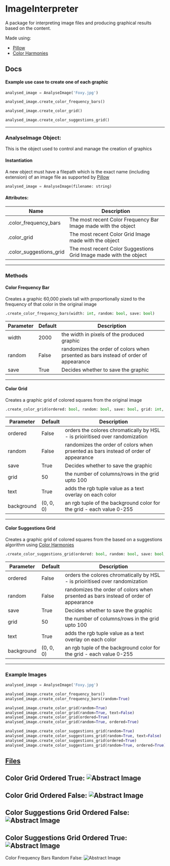 # ImageInterpreter

A package for interpreting image files and producing graphical results based on the content.

Made using:
* [Pillow](https://pillow.readthedocs.io/en/stable/)
* [Color Harmonies](https://github.com/baptistemanteau/colorharmonies)

## Docs

#### Example use case to create one of each graphic
```Python
analysed_image = AnalyseImage('Foxy.jpg')

analysed_image.create_color_frequency_bars()

analysed_image.create_color_grid()

analysed_image.create_color_suggestions_grid()

```
---
### AnalyseImage Object:
This is the object used to control and manage the creation of graphics

#### Instantiation
A new object must have a filepath which is the exact name (including extension) of an image file as supported by [Pillow](https://pillow.readthedocs.io/en/stable/)
```Python
analysed_image = AnalyseImage(filename: string)
```
#### Attributes:
Name | Description
--- | ------
.color_frequency_bars | The most recent Color Frequency Bar Image made with the object
.color_grid | The most recent Color Grid Image made with the object
.color_suggestions_grid | The most recent Color Suggestions Grid Image made with the object
---
### Methods

#### Color Frequency Bar
Creates a graphic 60,000 pixels tall with proportionally sized to the frequency of that color in the original image
```Python
.create_color_frequency_bars(width: int, random: bool, save: bool)
```
Parameter | Default | Description
--- | --- | ------
width | 2000 | the width in pixels of the produced graphic
random | False | randomizes the order of colors when prsented as bars instead of order of appearance
save | True | Decides whether to save the graphic

---
#### Color Grid
Creates a graphic grid of colored squares from the original image 
```Python
.create_color_grid(ordered: bool, random: bool, save: bool, grid: int, text: bool, background: tuple)
```
Parameter | Default | Description
--- | --- | ------
ordered | False | orders the colores chromatically by HSL - is prioiritised over randomization
random | False | randomizes the order of colors when prsented as bars instead of order of appearance
save | True | Decides whether to save the graphic
grid | 50 | the number of columns/rows in the grid upto 100
text | True | adds the rgb tuple value as a text overlay on each color
background | (0, 0, 0) | an rgb tuple of the background color for the grid - each value 0-255

---
#### Color Suggestions Grid
Creates a graphic grid of colored squares from the based on a suggestions algorithm using [Color Harmonies](https://github.com/baptistemanteau/colorharmonies)
```Python
.create_color_suggestions_grid(ordered: bool, random: bool, save: bool, grid: int, text: bool, background: tuple)
```
Parameter | Default | Description
--- | --- | ------
ordered | False | orders the colores chromatically by HSL - is prioiritised over randomization
random | False | randomizes the order of colors when prsented as bars instead of order of appearance
save | True | Decides whether to save the graphic
grid | 50 | the number of columns/rows in the grid upto 100
text | True | adds the rgb tuple value as a text overlay on each color
background | (0, 0, 0) | an rgb tuple of the background color for the grid - each value 0-255

---
### Example Images
```Python
analysed_image = AnalyseImage('Foxy.jpg')

analysed_image.create_color_frequency_bars()
analysed_image.create_color_frequency_bars(random=True)

analysed_image.create_color_grid(random=True)
analysed_image.create_color_grid(random=True, text=False)
analysed_image.create_color_grid(ordered=True)
analysed_image.create_color_grid(random=True, ordered=True)

analysed_image.create_color_suggestions_grid(random=True)
analysed_image.create_color_suggestions_grid(random=True, text=False)
analysed_image.create_color_suggestions_grid(ordered=True)
analysed_image.create_color_suggestions_grid(random=True, ordered=True)
 ```
 [Files](https://github.com/George9Waller/ImageInterpreter/tree/master/Example_Images_Foxy)
 ---
 Color Grid Ordered True: 
![Abstract Image](https://github.com/George9Waller/ImageInterpreter/blob/master/Example_Images_Foxy/Foxy_orderedTrue_randomFalse_grid50_textTrue_background(0%2C%200%2C%200)_color_grid.png "Color Grid - Ordered True")
  ---
  Color Grid Ordered False: 
![Abstract Image](https://github.com/George9Waller/ImageInterpreter/blob/master/Example_Images_Foxy/Foxy_orderedFalse_randomTrue_grid50_textFalse_background(0%2C%200%2C%200)_color_grid.png "Color Grid - Ordered False")
  ---
  Color Suggestions Grid Ordered False: 
![Abstract Image](https://github.com/George9Waller/ImageInterpreter/blob/master/Example_Images_Foxy/Foxy_suggestions_orderedFalse_randomTrue_grid50_textFalse_background(0%2C%200%2C%200)_color_suggestions_grid.png "Color Suggestions Grid - Ordered False")
  ---
  Color Suggestions Grid Ordered True: 
![Abstract Image](https://github.com/George9Waller/ImageInterpreter/blob/master/Example_Images_Foxy/Foxy_suggestions_orderedTrue_randomFalse_grid50_textTrue_background(0%2C%200%2C%200)_color_suggestions_grid.png "Color Suggestions Grid - Ordered True")
  ---
  Color Frequency Bars Random False: 
![Abstract Image](https://github.com/George9Waller/ImageInterpreter/blob/master/Example_Images_Foxy/Foxy_width2000_height60000_randomFalse_color_frequency_bars.png "Color Frequency Bars - Random False")
 
